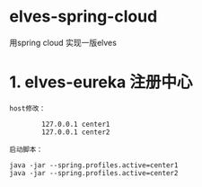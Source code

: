 # elves-spring-cloud
用spring cloud 实现一版elves


# 1. elves-eureka 注册中心

	host修改：

			127.0.0.1 center1
			127.0.0.1 center2

	启动脚本：

	java -jar --spring.profiles.active=center1
	java -jar --spring.profiles.active=center2



